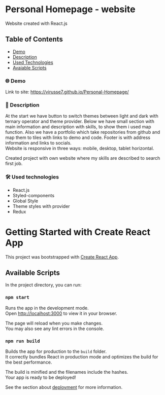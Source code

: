 # Personal Homepage - website
Website created with React.js

## Table of Contents
* [Demo](#🌐-demo)
* [Description](#📄-description)
* [Used Technologies](#🛠️-used-technologies)
* [Avaiable Scripts](#available-scripts)

### 🌐 Demo
Link to site: https://virusse7.github.io/Personal-Homepage/

### 📄 Description

At the start we have button to switch themes between light and dark with ternary operator and theme provider. Below we have small section with main information and description with skills, to show them i used map function.
Also we have a portfolio which take repositories from github and map them to tiles with links to demo and code. Footer is with address information and links to socials. 
<br>Website is responsive in three ways: mobile, desktop, tablet horizontal.

Created project with own website where my skills are described to search first job. 

### 🛠️ Used technologies
- React.js
- Styled-components
- Global Style
- Theme styles with provider
- Redux


# Getting Started with Create React App


This project was bootstrapped with [Create React App](https://github.com/facebook/create-react-app).

## Available Scripts

In the project directory, you can run:

### `npm start`

Runs the app in the development mode.\
Open [http://localhost:3000](http://localhost:3000) to view it in your browser.

The page will reload when you make changes.\
You may also see any lint errors in the console.

### `npm run build`

Builds the app for production to the `build` folder.\
It correctly bundles React in production mode and optimizes the build for the best performance.

The build is minified and the filenames include the hashes.\
Your app is ready to be deployed!

See the section about [deployment](https://facebook.github.io/create-react-app/docs/deployment) for more information.
